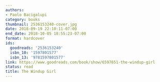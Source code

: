 ```yaml
---
authors:
- Paolo Bacigalupi
category: books
thumbnail: 2536153240-cover.jpg
date: 2018-09-19 22:10:11-07:00
end_date: 2018-10-05 18:55:23-07:00
format: hardcover
ids:
  goodreads: '2536153240'
  isbn_10: '1597801577'
  isbn_13: '9781597801577'
link: https://www.goodreads.com/book/show/6597651-the-windup-girl
status: read
title: The Windup Girl
---
```

